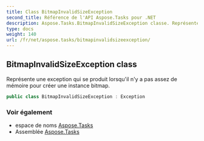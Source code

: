 ```yaml
---
title: Class BitmapInvalidSizeException
second_title: Référence de l'API Aspose.Tasks pour .NET
description: Aspose.Tasks.BitmapInvalidSizeException classe. Représente une exception qui se produit lorsquil ny a pas assez de mémoire pour créer une instance bitmap.
type: docs
weight: 140
url: /fr/net/aspose.tasks/bitmapinvalidsizeexception/
---
```

## BitmapInvalidSizeException class

Représente une exception qui se produit lorsqu'il n'y a pas assez de mémoire pour créer une instance bitmap.

```csharp
public class BitmapInvalidSizeException : Exception
```

### Voir également

* espace de noms [Aspose.Tasks](../../aspose.tasks/)
* Assemblée [Aspose.Tasks](../../)


